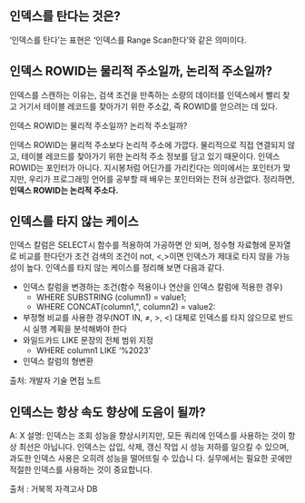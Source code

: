 ## 인덱스를 탄다는 것은?
‘인덱스를 탄다’는 표현은 ‘인덱스를 Range Scan한다’와 같은 의미이다.

## 인덱스 ROWID는 물리적 주소일까, 논리적 주소일까?
인덱스를 스캔하는 이유는, 검색 조건을 만족하는 소량의 데이터를 인덱스에서 빨리 찾고 거기서 테이블 레코드를 찾아가기 위한 주소값, 즉 ROWID를 얻으려는 데 있다.

인덱스 ROWID는 물리적 주소일까? 논리적 주소일까? 

인덱스 ROWID는 물리적 주소보다 논리적 주소에 가깝다. 물리적으로 직접 연결되지 않고, 테이블 레코드를 찾아가기 위한 논리적 주소 정보를 담고 있기 때문이다. 인덱스 ROWID는 포인터가 아니다. 지시봉처럼 어딘가를 가리킨다는 의미에서는 포인터가 맞지만, 우리가 프로그래밍 언어를 공부할 때 배우는 포인터와는 전혀 상관없다. 정리하면, **인덱스 ROWID는 논리적 주소다.**


## 인덱스를 타지 않는 케이스 
인덱스 칼럼은 SELECT시 함수를 적용하여 가공하면 안 되며, 정수형 자료형에 문자열로 비교를 한다던가 조건 검색의 조건이 not, <,>이면 인덱스가 제대로 타지 않을 가능성이 높다. 인덱스를 타지 않는 케이스를 정리해 보면 다음과 같다.
 
 - 인덱스 칼럼을 변경하는 조건(함수 적용이나 연산을 인덱스 칼럼에 적용한 경우)
     - WHERE SUBSTRING (column1) = value1;
     - WHERE CONCAT(column1,", column2) = value2:
 - 부정형 비교를 사용한 경우(NOT IN, ≠, >, <) 대체로 인덱스를 타지 않으므로 반드시 실행 계획을 분석해봐야 한다
 - 와일드카드 LIKE 문장의 전체 범위 지정
     - WHERE column1 LIKE ‘%2023’
 - 인덱스 칼럼의 형변환

출처: 개발자 기술 면접 노트

## 인덱스는 항상 속도 향상에 도음이 될까?

A: X
설명: 인덱스는 조회 성능을 향상시키지만, 모든 쿼리에 인덱스를 사용하는 것이 항상 최선은 아닙니다. 인덱스는 삽입, 삭제, 갱신 작업 시 성능 저하를 일으킬 수 있으며, 과도한 인덱스 사용은 오히려 성능을 떨어뜨릴 수 있습니 다. 실무에서는 필요한 곳에만 적절한 인덱스를 사용하는 것이 중요합니다.

출처 : 거북목 자격고사 DB

